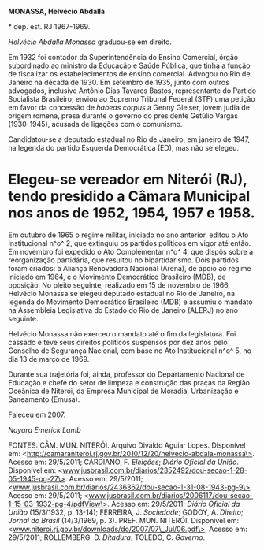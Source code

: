 **MONASSA, Helvécio Abdalla**

\* dep. est. RJ 1967-1969.

*Helvécio Abdalla Monassa* graduou-se em direito.

Em 1932 foi contador da Superintendência do Ensino Comercial, órgão
subordinado ao ministro da Educação e Saúde Pública, que tinha a função
de fiscalizar os estabelecimentos de ensino comercial. Advogou no Rio de
Janeiro na década de 1930. Em setembro de 1935, junto com outros
advogados, inclusive Antônio Dias Tavares Bastos, representante do
Partido Socialista Brasileiro, enviou ao Supremo Tribunal Federal (STF)
uma petição em favor da concessão de *habeas corpus* a Genny Gleiser,
jovem judia de origem romena, presa durante o governo do presidente
Getúlio Vargas (1930-1945), acusada de ligações com o comunismo.

Candidatou-se a deputado estadual no Rio de Janeiro, em janeiro de 1947,
na legenda do partido Esquerda Democrática (ED), mas não se elegeu.

Elegeu-se vereador em Niterói (RJ), tendo presidido a Câmara Municipal nos anos de 1952, 1954, 1957 e 1958.
===========================================================================================================

Em outubro de 1965 o regime militar, iniciado no ano anterior, editou o
Ato Institucional n^o^ 2, que extinguiu os partidos políticos em vigor
até então. Em novembro foi expedido o Ato Complementar n^o^ 4, que
dispôs sobre a reorganização partidária, que resultou no bipartidarismo.
Dois partidos foram criados: a Aliança Renovadora Nacional (Arena), de
apoio ao regime iniciado em 1964, e o Movimento Democrático Brasileiro
(MDB), de oposição. No pleito seguinte, realizado em 15 de novembro de
1966, Helvécio Monassa se elegeu deputado estadual no Rio de Janeiro, na
legenda do Movimento Democrático Brasileiro (MDB) e assumiu o mandato na
Assembleia Legislativa do Estado do Rio de Janeiro (ALERJ) no ano
seguinte.

Helvécio Monassa não exerceu o mandato até o fim da legislatura. Foi
cassado e teve seus direitos políticos suspensos por dez anos pelo
Conselho de Segurança Nacional, com base no Ato Institucional n^o^ 5, no
dia 13 de março de 1969.

Durante sua trajetória foi, ainda, professor do Departamento Nacional de
Educação e chefe do setor de limpeza e construção das praças da Região
Oceânica de Niterói, da Empresa Municipal de Moradia, Urbanização e
Saneamento (Emusa).

Faleceu em 2007.

*Nayara Emerick Lamb*

FONTES: CÂM. MUN. NITERÓI. Arquivo Divaldo Aguiar Lopes. Disponível em:
\<http://camaraniteroi.rj.gov.br/2010/12/20/helvecio-abdala-monassa\>.
Acesso em: 29/5/2011; CARDIANO, F. *Eleições*; *Diário Oficial da
União*. Disponível em:
\<www.jusbrasil.com.br/diarios/2352492/dou-secao-1-28-05-1945-pg-27\>.
Acesso em: 29/5/2011;
\<www.jusbrasil.com.br/diarios/2436362/dou-secao-1-31-08-1943-pg-9\>.
Acesso em: 29/5/2011;
\<www.jusbrasil.com.br/diarios/2006117/dou-secao-1-15-03-1932-pg-4/pdfView\>.
Acesso em: 29/5/2011; *Diário Oficial da União* (15/3/1932, p. 13-14);
FERREIRA, J. *Sociedade*; GODOY, A. *Direito*; *Jornal do Brasil*
(14/3/1969, p. 3). PREF. MUN. NITERÓI. Disponível em:
\<www.niteroi.rj.gov.br/downloads/do/2007/07\_Jul/06.pdf\>. Acesso em:
29/5/2011; ROLLEMBERG, D. *Ditadura*; TOLEDO, C. *Governo*.

